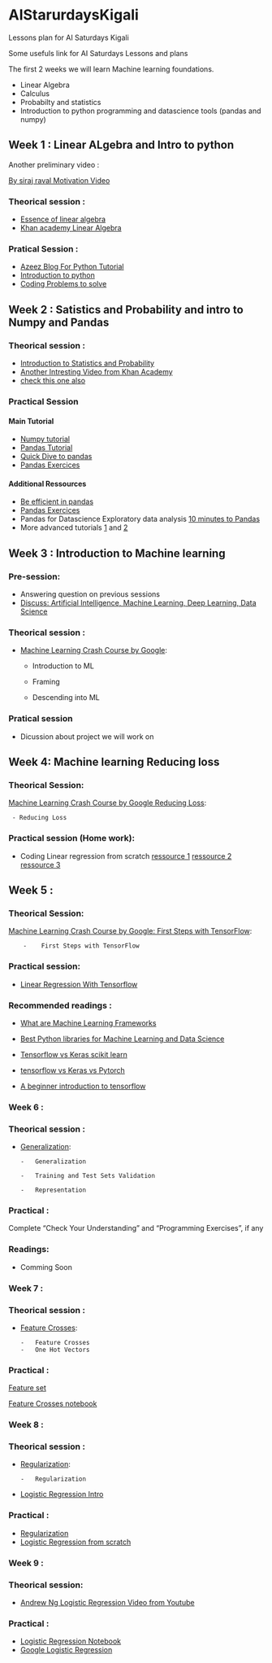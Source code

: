 # AIStarurdaysKigali

Lessons plan for AI Saturdays Kigali


Some usefuls link for AI Saturdays Lessons and plans 


The first 2 weeks we will learn Machine learning foundations.

 - Linear Algebra
 - Calculus 
 - Probabilty and statistics 
 - Introduction to python programming and datascience tools (pandas and numpy)
 
 ## Week 1 : Linear ALgebra and Intro to python
 Another preliminary video :
 
 [By siraj raval Motivation Video](https://www.youtube.com/watch?v=Cr6VqTRO1v0)
 ### Theorical session :
  - [Essence of linear algebra](https://www.youtube.com/playlist?list=PLZHQObOWTQDPD3MizzM2xVFitgF8hE_ab)
  - [Khan academy Linear Algebra ](https://www.khanacademy.org/math/linear-algebra)
 ### Pratical Session :
 - [Azeez Blog For Python Tutorial](https://kantologist.github.io/Tutorials/#!/)
 - [Introduction to python](https://www.youtube.com/watch?v=N4mEzFDjqtA)
 - [Coding Problems to solve](https://github.com/zhiwehu/Python-programming-exercises/blob/master/100%2B%20Python%20challenging%20programming%20exercises.txt)
 
 
 
 ## Week 2 : Satistics and Probability and intro to Numpy and Pandas
 
 ### Theorical session : 
 - [Introduction to Statistics and Probability](https://www.youtube.com/watch?v=4r_EWA3FXfM)
 - [Another Intresting Video from Khan Academy](https://www.khanacademy.org/math/statistics-probability)
 - [check this one also](https://www.youtube.com/watch?v=VPZD_aij8H0) 
 ### Practical Session 
 #### Main Tutorial
 - [Numpy tutorial](https://towardsdatascience.com/lets-talk-about-numpy-for-datascience-beginners-b8088722309f)
 - [Pandas Tutorial](https://github.com/espoirMur/espoirMur.github.io/blob/master/_posts/2018-09-07-DIve-into-pandas.md)
 - [Quick Dive to pandas](https://towardsdatascience.com/quick-dive-into-pandas-for-data-science-cc1c1a80d9c4)
 - [Pandas Exercices](https://github.com/guipsamora/pandas_exercises)
 #### Additional Ressources
 - [Be efficient in pandas](https://towardsdatascience.com/be-a-more-efficient-data-scientist-today-master-pandas-with-this-guide-ea362d27386)
 - [Pandas Exercices](https://github.com/guipsamora/pandas_exercises)
 - Pandas for Datascience Exploratory data analysis [10 minutes to Pandas](https://pandas.pydata.org/pandas-docs/stable/10min.html)
 - More advanced tutorials [1](https://realpython.com/python-pandas-tricks/) and [2](https://realpython.com/fast-flexible-pandas/)
 
 ## Week 3 : Introduction to  Machine learning
 
 ### Pre-session:
 - Answering question on previous sessions
 - [Discuss: Artificial Intelligence, Machine Learning, Deep Learning, Data Science](https://ai6forums.nurture.ai/t/discuss-artificial-intelligence-machine-learning-deep-learning-data-science/781)
 
 ### Theorical session :
 
 - [Machine Learning Crash Course by Google](https://developers.google.com/machine-learning/crash-course/):  
      - Introduction to ML

      - Framing 

      - Descending into ML 
### Pratical session
 - Dicussion about project we will work on 
 
 ## Week 4: Machine learning Reducing loss
 
 ### Theorical Session:
 
 [Machine Learning Crash Course by Google Reducing Loss](https://developers.google.com/machine-learning/crash-course/):
 
     - Reducing Loss
     
 ### Practical session (Home work):
 
 - Coding Linear regression from scratch [ressource 1](https://github.com/justmarkham/scikit-learn-videos/blob/master/06_linear_regression.ipynb) [ressource 2](https://towardsdatascience.com/linear-regression-using-gradient-descent-in-10-lines-of-code-642f995339c0) [ressource 3](https://mubaris.com/2017/09/28/linear-regression-from-scratch/)

## Week 5 : 

### Theorical Session:

[Machine Learning Crash Course by Google: First Steps with TensorFlow](https://developers.google.com/machine-learning/crash-course/):

        -    First Steps with TensorFlow 
### Practical session:

   -  [Linear Regression With Tensorflow](https://developers.google.com/machine-learning/crash-course/first-steps-with-tensorflow/programming-exercises)
###  Recommended readings :

   -  [What are Machine Learning Frameworks](https://www.analyticsindiamag.com/machine-learning-framework-10-need-know/)
   
   -  [Best Python libraries for Machine Learning and Data Science](https://towardsdatascience.com/best-python-libraries-for-machine-learning-and-data-science-part-1-f18242424c38)
   
   - [Tensorflow vs Keras scikit learn](https://stackshare.io/stackups/tensorflow-vs-scikit-learn-vs-keras)
   
   - [tensorflow vs Keras vs Pytorch](http://codeinpython.com/tutorials/deep-learning-tensorflow-keras-pytorch/)
   
   -  [A beginner introduction to tensorflow](https://towardsdatascience.com/a-beginner-introduction-to-tensorflow-part-1-6d139e038278)

### Week 6 :


### Theorical session :

  - [Generalization](https://developers.google.com/machine-learning/crash-course/):
  
        -   Generalization

        -   Training and Test Sets Validation

        -   Representation 
 ### Practical :
   Complete “Check Your Understanding” and “Programming Exercises”, if any 
 ### Readings:
 
 - Comming Soon
 
 ### Week 7 :


### Theorical session :

  - [Feature Crosses](https://developers.google.com/machine-learning/crash-course/feature-crosses/video-lecture):
  
        -   Feature Crosses
        -   One Hot Vectors

 ### Practical :
   [Feature set](https://colab.research.google.com/notebooks/mlcc/feature_sets.ipynb)
   
   [Feature Crosses notebook](https://colab.research.google.com/notebooks/mlcc/feature_crosses.ipynb)

 
  ### Week 8 :
  
 ### Theorical session :

  - [Regularization](https://developers.google.com/machine-learning/crash-course/regularization-for-simplicity/video-lecture):
  
        -   Regularization

  -  [Logistic Regression Intro](https://developers.google.com/machine-learning/crash-course/logistic-regression/video-lecture)
 ### Practical :
   - [Regularization](https://developers.google.com/machine-learning/crash-course/regularization-for-simplicity/playground-exercise-examining-l2-regularization)
   - [Logistic Regression from scratch](https://beckernick.github.io/logistic-regression-from-scratch/)
 
### Week 9 :

### Theorical session:

- [Andrew Ng Logistic Regression Video from Youtube](https://www.youtube.com/watch?v=-la3q9d7AKQ&list=PLNeKWBMsAzboR8vvhnlanxCNr2V7ITuxy)

### Practical :

- [Logistic Regression Notebook](https://github.com/AISaturdaysLagos/cycle2-resource-materials/blob/master/Beginners/Week04/codelab/Logistic%20Regression.ipynb)
- [Google Logistic Regression](https://colab.research.google.com/notebooks/mlcc/logistic_regression.ipynb?utm_source=mlcc&utm_campaign=colab-external&utm_medium=referral&utm_content=logisticregression-colab&hl=en)
